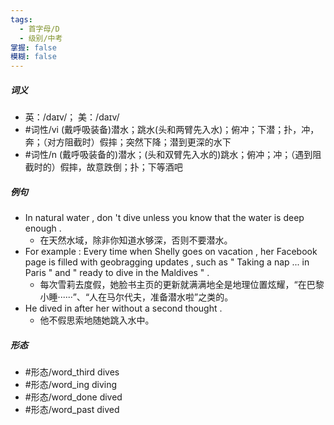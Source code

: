 ```yaml
---
tags:
  - 首字母/D
  - 级别/中考
掌握: false
模糊: false
---
```

##### 词义
- 英：/daɪv/； 美：/daɪv/
- #词性/vi  (戴呼吸装备)潜水；跳水(头和两臂先入水)；俯冲；下潜；扑，冲，奔；（对方阻截时）假摔；突然下降；潜到更深的水下
- #词性/n  (戴呼吸装备的)潜水；(头和双臂先入水的)跳水；俯冲；冲；（遇到阻截时的）假摔，故意跌倒；扑；下等酒吧
##### 例句
- In natural water , don 't dive unless you know that the water is deep enough .
	- 在天然水域，除非你知道水够深，否则不要潜水。
- For example : Every time when Shelly goes on vacation , her Facebook page is filled with geobragging updates , such as " Taking a nap ... in Paris " and " ready to dive in the Maldives " .
	- 每次雪莉去度假，她脸书主页的更新就满满地全是地理位置炫耀，“在巴黎小睡······”、“人在马尔代夫，准备潜水啦”之类的。
- He dived in after her without a second thought .
	- 他不假思索地随她跳入水中。
##### 形态
- #形态/word_third dives
- #形态/word_ing diving
- #形态/word_done dived
- #形态/word_past dived
